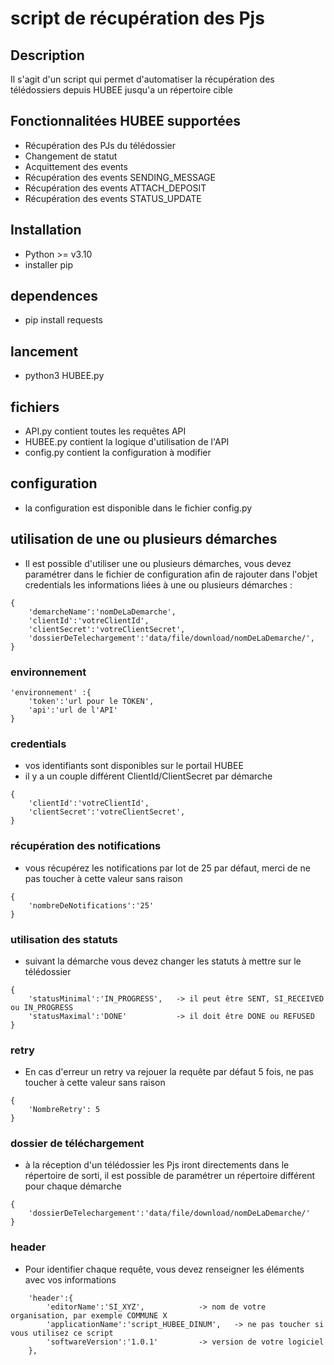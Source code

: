 
# script de récupération des Pjs

## Description
Il s'agit d'un script qui permet d'automatiser la récupération des télédossiers depuis HUBEE jusqu'a un répertoire cible

## Fonctionnalitées HUBEE supportées
- Récupération des PJs du télédossier
- Changement de statut
- Acquittement des events
- Récupération des events SENDING_MESSAGE
- Récupération des events ATTACH_DEPOSIT
- Récupération des events STATUS_UPDATE

## Installation
 - Python >= v3.10
 - installer pip
 
## dependences
 - pip install requests
 
## lancement
 - python3 HUBEE.py

## fichiers
 - API.py contient toutes les requêtes API
 - HUBEE.py contient la logique d'utilisation de l'API
 - config.py contient la configuration à modifier

## configuration
- la configuration est disponible dans le fichier config.py

## utilisation de une ou plusieurs démarches
 - Il est possible d'utiliser une ou plusieurs démarches, vous devez paramétrer dans le fichier de configuration afin de rajouter dans l'objet credentials les informations liées à une ou plusieurs démarches :
```
{
    'demarcheName':'nomDeLaDemarche',
    'clientId':'votreClientId',
    'clientSecret':'votreClientSecret',
    'dossierDeTelechargement':'data/file/download/nomDeLaDemarche/',
}
```

### environnement
```
'environnement' :{
    'token':'url pour le TOKEN',
    'api':'url de l'API'
}
```
### credentials
- vos identifiants sont disponibles sur le portail HUBEE
- il y a un couple différent ClientId/ClientSecret par démarche
```
{
    'clientId':'votreClientId',
    'clientSecret':'votreClientSecret',
}
```

### récupération des notifications
- vous récupérez les notifications par lot de 25 par défaut, merci de ne pas toucher à cette valeur sans raison
```
{
    'nombreDeNotifications':'25'
}
```

### utilisation des statuts
- suivant la démarche vous devez changer les statuts à mettre sur le télédossier
```
{
    'statusMinimal':'IN_PROGRESS',   -> il peut être SENT, SI_RECEIVED ou IN_PROGRESS
    'statusMaximal':'DONE'           -> il doit être DONE ou REFUSED
}
```

### retry
- En cas d'erreur un retry va rejouer la requête par défaut 5 fois, ne pas toucher à cette valeur sans raison
```
{
    'NombreRetry': 5
}
```

### dossier de téléchargement
- à la réception d'un télédossier les Pjs iront directements dans le répertoire de sorti, il est possible de paramétrer un répertoire différent pour chaque démarche
```
{
    'dossierDeTelechargement':'data/file/download/nomDeLaDemarche/'
}
```

### header
- Pour identifier chaque requête, vous devez renseigner les éléments avec vos informations
```
    'header':{
        'editorName':'SI_XYZ',            -> nom de votre organisation, par exemple COMMUNE X
        'applicationName':'script_HUBEE_DINUM',   -> ne pas toucher si vous utilisez ce script
        'softwareVersion':'1.0.1'         -> version de votre logiciel
    },
```
